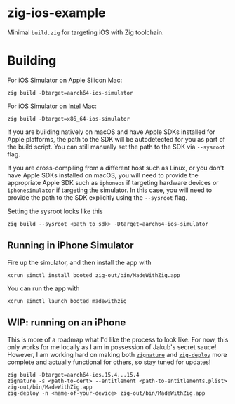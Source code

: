 # zig-ios-example

Minimal `build.zig` for targeting iOS with Zig toolchain.

# Building

For iOS Simulator on Apple Silicon Mac:
```
zig build -Dtarget=aarch64-ios-simulator
```

For iOS Simulator on Intel Mac:
```
zig build -Dtarget=x86_64-ios-simulator
````


If you are building natively on macOS and have Apple SDKs installed for Apple platforms, the path
to the SDK will be autodetected for you as part of the build script. You can still manually set the
path to the SDK via `--sysroot` flag.

If you are cross-compiling from a different host such as Linux, or you don't have Apple SDKs installed
on macOS, you will need to provide the appropriate Apple SDK such as `iphoneos` if targeting hardware
devices or `iphonesimulator` if targeting the simulator. In this case, you will need to provide the path to
the SDK explicitly using the `--sysroot` flag.

Setting the sysroot looks like this

```
zig build --sysroot <path_to_sdk> -Dtarget=aarch64-ios-simulator
```

## Running in iPhone Simulator

Fire up the simulator, and then install the app with

```
xcrun simctl install booted zig-out/bin/MadeWithZig.app
```

You can run the app with

```
xcrun simctl launch booted madewithzig
```
 
## WIP: running on an iPhone

This is more of a roadmap what I'd like the process to look like. For now, this only works for me 
locally as I am in possession of Jakub's secret sauce! However, I am working hard on making both
[`zignature`](https://github.com/kubkon/zignature) and [`zig-deploy`](https://github.com/kubkon/zig-deploy)
more complete and actually functional for others, so stay tuned for updates!

```
zig build -Dtarget=aarch64-ios.15.4...15.4
zignature -s <path-to-cert> --entitlement <path-to-entitlements.plist> zig-out/bin/MadeWithZig.app
zig-deploy -n <name-of-your-device> zig-out/bin/MadeWithZig.app
```

